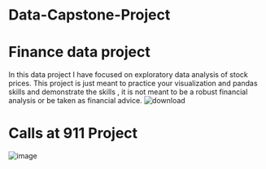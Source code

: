 # Data-Capstone-Project
# Finance data project 
In this data project I have focused on exploratory data analysis of stock prices. This project is just meant to practice your visualization and pandas skills and demonstrate the skills , it is not meant to be a robust financial analysis or be taken as financial advice.
![download](https://user-images.githubusercontent.com/97249971/148708249-f82d92cd-627f-4caa-b5ed-ffc387dec1c6.png)
# Calls at 911 Project 
![image](https://user-images.githubusercontent.com/97249971/150651392-3bfb2b9f-34c1-4099-af87-b4e164776e73.png)

